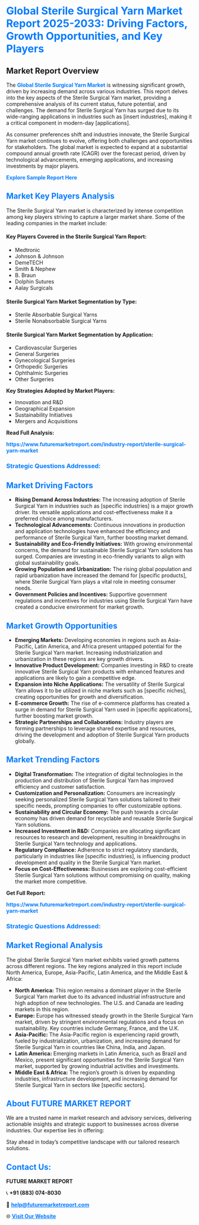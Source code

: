 <h1 style="color: #007BFF;">Global Sterile Surgical Yarn Market Report 2025-2033: Driving Factors, Growth Opportunities, and Key Players</h1>

<section id="overview">
<h2>Market Report Overview</h2>
<p>The <a href="https://www.futuremarketreport.com/industry-report/sterile-surgical-yarn-market" style="color: #007BFF; text-decoration: none;"><strong>Global Sterile Surgical Yarn Market</strong></a> is witnessing significant growth, driven by increasing demand across various industries. This report delves into the key aspects of the Sterile Surgical Yarn market, providing a comprehensive analysis of its current status, future potential, and challenges. The demand for Sterile Surgical Yarn has surged due to its wide-ranging applications in industries such as [insert industries], making it a critical component in modern-day [applications].</p>
<p>As consumer preferences shift and industries innovate, the Sterile Surgical Yarn market continues to evolve, offering both challenges and opportunities for stakeholders. The global market is expected to expand at a substantial compound annual growth rate (CAGR) over the forecast period, driven by technological advancements, emerging applications, and increasing investments by major players.</p>
</section>

<section id="overview">
<p><a href="https://www.futuremarketreport.com/request-sample/reportId=62027" style="color: #007BFF; text-decoration: none;"><strong>Explore Sample Report Here</strong></a></p>
</section>

<section id="key-players">
<h2 style="color: #007BFF;">Market Key Players Analysis</h2>
<p>The Sterile Surgical Yarn market is characterized by intense competition among key players striving to capture a larger market share. Some of the leading companies in the market include:</p>
<h4>Key Players Covered in the Sterile Surgical Yarn Report:</h4>
<ul><li>Medtronic</li><li>Johnson &amp; Johnson</li><li>DemeTECH</li><li>Smith &amp; Nephew</li><li>B. Braun</li><li>Dolphin Sutures</li><li>Aalay Surgicals</li></ul>
<h4>Sterile Surgical Yarn Market Segmentation by Type:</h4>
<ul><li>Sterile Absorbable Surgical Yarns</li><li>Sterile Nonabsorbable Surgical Yarns</li></ul>

<h4>Sterile Surgical Yarn Market Segmentation by Application:</h4>
<ul><li>Cardiovascular Surgeries</li><li>General Surgeries</li><li>Gynecological Surgeries</li><li>Orthopedic Surgeries</li><li>Ophthalmic Surgeries</li><li>Other Surgeries</li></ul>
<p><strong>Key Strategies Adopted by Market Players:</strong></p>
<ul>
<li>Innovation and R&D</li>
<li>Geographical Expansion</li>
<li>Sustainability Initiatives</li>
<li>Mergers and Acquisitions</li>
</ul>
</section>

<section>
<p><strong>Read Full Analysis: </strong></p><a href="https://www.futuremarketreport.com/industry-report/sterile-surgical-yarn-market" style="color: #007BFF; text-decoration: none;"><strong>https://www.futuremarketreport.com/industry-report/sterile-surgical-yarn-market</strong></a>
<h3 style="color: #007BFF;">Strategic Questions Addressed:</h3>
</section>

<section id="driving-factors">
<h2 style="color: #007BFF;">Market Driving Factors</h2>
<ul>
<li><strong>Rising Demand Across Industries:</strong> The increasing adoption of Sterile Surgical Yarn in industries such as [specific industries] is a major growth driver. Its versatile applications and cost-effectiveness make it a preferred choice among manufacturers.</li>
<li><strong>Technological Advancements:</strong> Continuous innovations in production and application technologies have enhanced the efficiency and performance of Sterile Surgical Yarn, further boosting market demand.</li>
<li><strong>Sustainability and Eco-Friendly Initiatives:</strong> With growing environmental concerns, the demand for sustainable Sterile Surgical Yarn solutions has surged. Companies are investing in eco-friendly variants to align with global sustainability goals.</li>
<li><strong>Growing Population and Urbanization:</strong> The rising global population and rapid urbanization have increased the demand for [specific products], where Sterile Surgical Yarn plays a vital role in meeting consumer needs.</li>
<li><strong>Government Policies and Incentives:</strong> Supportive government regulations and incentives for industries using Sterile Surgical Yarn have created a conducive environment for market growth.</li>
</ul>
</section>

<section id="growth-opportunities">
<h2 style="color: #007BFF;">Market Growth Opportunities</h2>
<ul>
<li><strong>Emerging Markets:</strong> Developing economies in regions such as Asia-Pacific, Latin America, and Africa present untapped potential for the Sterile Surgical Yarn market. Increasing industrialization and urbanization in these regions are key growth drivers.</li>
<li><strong>Innovative Product Development:</strong> Companies investing in R&D to create innovative Sterile Surgical Yarn products with enhanced features and applications are likely to gain a competitive edge.</li>
<li><strong>Expansion into Niche Applications:</strong> The versatility of Sterile Surgical Yarn allows it to be utilized in niche markets such as [specific niches], creating opportunities for growth and diversification.</li>
<li><strong>E-commerce Growth:</strong> The rise of e-commerce platforms has created a surge in demand for Sterile Surgical Yarn used in [specific applications], further boosting market growth.</li>
<li><strong>Strategic Partnerships and Collaborations:</strong> Industry players are forming partnerships to leverage shared expertise and resources, driving the development and adoption of Sterile Surgical Yarn products globally.</li>
</ul>
</section>

<section id="trending-factors">
<h2 style="color: #007BFF;">Market Trending Factors</h2>
<ul>
<li><strong>Digital Transformation:</strong> The integration of digital technologies in the production and distribution of Sterile Surgical Yarn has improved efficiency and customer satisfaction.</li>
<li><strong>Customization and Personalization:</strong> Consumers are increasingly seeking personalized Sterile Surgical Yarn solutions tailored to their specific needs, prompting companies to offer customizable options.</li>
<li><strong>Sustainability and Circular Economy:</strong> The push towards a circular economy has driven demand for recyclable and reusable Sterile Surgical Yarn solutions.</li>
<li><strong>Increased Investment in R&D:</strong> Companies are allocating significant resources to research and development, resulting in breakthroughs in Sterile Surgical Yarn technology and applications.</li>
<li><strong>Regulatory Compliance:</strong> Adherence to strict regulatory standards, particularly in industries like [specific industries], is influencing product development and quality in the Sterile Surgical Yarn market.</li>
<li><strong>Focus on Cost-Effectiveness:</strong> Businesses are exploring cost-efficient Sterile Surgical Yarn solutions without compromising on quality, making the market more competitive.</li>
</ul>
</section>

<section>
<p><strong>Get Full Report: </strong></p><a href="https://www.futuremarketreport.com/industry-report/sterile-surgical-yarn-market" style="color: #007BFF; text-decoration: none;"><strong>https://www.futuremarketreport.com/industry-report/sterile-surgical-yarn-market</strong></a>
<h3 style="color: #007BFF;">Strategic Questions Addressed:</h3>
</section>


<section id="regional-analysis">
<h2 style="color: #007BFF;">Market Regional Analysis</h2>
<p>The global Sterile Surgical Yarn market exhibits varied growth patterns across different regions. The key regions analyzed in this report include North America, Europe, Asia-Pacific, Latin America, and the Middle East & Africa:</p>
<ul>
<li><strong>North America:</strong> This region remains a dominant player in the Sterile Surgical Yarn market due to its advanced industrial infrastructure and high adoption of new technologies. The U.S. and Canada are leading markets in this region.</li>
<li><strong>Europe:</strong> Europe has witnessed steady growth in the Sterile Surgical Yarn market, driven by stringent environmental regulations and a focus on sustainability. Key countries include Germany, France, and the U.K.</li>
<li><strong>Asia-Pacific:</strong> The Asia-Pacific region is experiencing rapid growth, fueled by industrialization, urbanization, and increasing demand for Sterile Surgical Yarn in countries like China, India, and Japan.</li>
<li><strong>Latin America:</strong> Emerging markets in Latin America, such as Brazil and Mexico, present significant opportunities for the Sterile Surgical Yarn market, supported by growing industrial activities and investments.</li>
<li><strong>Middle East & Africa:</strong> The region’s growth is driven by expanding industries, infrastructure development, and increasing demand for Sterile Surgical Yarn in sectors like [specific sectors].</li>
</ul>
</section>

<footer>
<h2 style="color: #007BFF;">About FUTURE MARKET REPORT</h2>
<p>We are a trusted name in market research and advisory services, delivering actionable insights and strategic support to businesses across diverse industries. Our expertise lies in offering:</p>

<p>Stay ahead in today’s competitive landscape with our tailored research solutions.</p>

<h2 style="color: #007BFF;">Contact Us:</h2>
<p><strong>FUTURE MARKET REPORT</strong></p>
<p>📞 <strong>+91 (883) 074-8030</strong></p>
<p>📧 <strong><a href="mailto:help@futuremarketreport.com" style="color: #007BFF;">help@futuremarketreport.com</a></strong></p>
<p>🌐 <strong><a href="https://www.futuremarketreport.com/" style="color: #007BFF;">Visit Our Website</a></strong></p>
</footer>